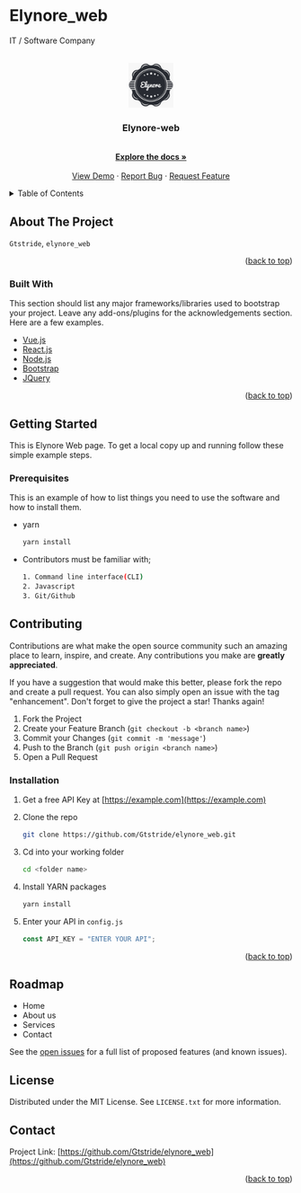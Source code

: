# Elynore_web

IT / Software Company

<br />
<div align="center">
  <a href="https://github.com/Gtstride/elynore_web">
    <img src="image/logo1.jpeg" alt="Logo" width="80" height="80">
  </a>
  <h3 align="center">Elynore-web</h3>

  <p align="center">
    <br />
    <a href="https://github.com/Gtstride/elynore_web"><strong>Explore the docs »</strong></a>
    <br />
    <br />
    <a href="https://github.com/Gtstride/elynore_web">View Demo</a>
    ·
    <a href="https://github.com/Gtstride/elynore_web/issues">Report Bug</a>
    ·
    <a href="https://github.com/Gtstride/elynore_web/issues">Request Feature</a>
  </p>
</div>

<details>
  <summary>Table of Contents</summary>
  <ol>
    <li>
      <a href="#about-the-project">About The Project</a>
      <ul>
        <li><a href="#built-with">Built With</a></li>
      </ul>
    </li>
    <li>
      <a href="#getting-started">Getting Started</a>
      <ul>
        <li><a href="#prerequisites">Prerequisites</a></li>
        <li><a href="#contributing">Contributing</a></li>
        <li><a href="#installation">Installation</a></li>
      </ul>
    </li>
    <li><a href="#usage">Usage</a></li>
    <li><a href="#roadmap">Roadmap</a></li>
    <li><a href="#license">License</a></li>
    <li><a href="#contact">Contact</a></li>
  </ol>
</details>

## About The Project

<!-- [![Elynore_Web Screen Shot][product-screenshot] where the  website link will be written](https://example.com) -->

`Gtstride`, `elynore_web`

<p align="right">(<a href="#top">back to top</a>)</p>

### Built With

This section should list any major frameworks/libraries used to bootstrap your project. Leave any add-ons/plugins for the acknowledgements section. Here are a few examples.

- [Vue.js](https://vuejs.org/)
- [React.js](https://reactjs.org/)
- [Node.js](https://nodejs.org/)
- [Bootstrap](https://getbootstrap.com)
- [JQuery](https://jquery.com)

<p align="right">(<a href="#top">back to top</a>)</p>

## Getting Started

This is Elynore Web page.
To get a local copy up and running follow these simple example steps.

### Prerequisites

This is an example of how to list things you need to use the software and how to install them.

- yarn
  ```sh
  yarn install
  ```
- Contributors must be familiar with;

  ```sh
  1. Command line interface(CLI)
  2. Javascript
  3. Git/Github
  ```

## Contributing

Contributions are what make the open source community such an amazing place to learn, inspire, and create. Any contributions you make are **greatly appreciated**.

If you have a suggestion that would make this better, please fork the repo and create a pull request. You can also simply open an issue with the tag "enhancement".
Don't forget to give the project a star! Thanks again!

1. Fork the Project
2. Create your Feature Branch (`git checkout -b <branch name>`)
3. Commit your Changes (`git commit -m 'message'`)
4. Push to the Branch (`git push origin <branch name>`)
5. Open a Pull Request

### Installation

1. Get a free API Key at [https://example.com](https://example.com)
2. Clone the repo
   ```sh
   git clone https://github.com/Gtstride/elynore_web.git
   ```
3. Cd into your working folder

   ```sh
   cd <folder name>
   ```

4. Install YARN packages

   ```sh
   yarn install
   ```

5. Enter your API in `config.js`
   ```js
   const API_KEY = "ENTER YOUR API";
   ```

<p align="right">(<a href="#top">back to top</a>)</p>

## Roadmap

<!-- - /_[Home link]_/ Home -->

- Home
- About us
- Services
- Contact
    <!-- - [] Nested Feature -->

See the [open issues](https://github.com/Gtstride/elynore_web/issues) for a full list of proposed features (and known issues).

## License

Distributed under the MIT License. See `LICENSE.txt` for more information.

<!-- CONTACT -->

## Contact

<!-- Your Name - [@twitter_handle](https://twitter.com/twitter_handle) - email@email_client.com -->

Project Link: [https://github.com/Gtstride/elynore_web](https://github.com/Gtstride/elynore_web)

<p align="right">(<a href="#top">back to top</a>)</p>
